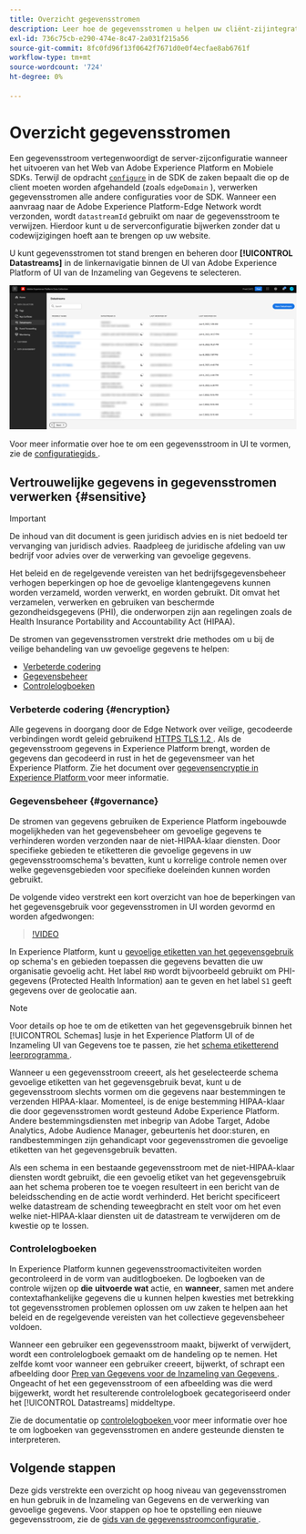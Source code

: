 ```yaml
---
title: Overzicht gegevensstromen
description: Leer hoe de gegevensstromen u helpen uw cliënt-zijintegratie van Experience Platform SDK met de producten van de Adobe en derdebestemmingen verbinden.
exl-id: 736c75cb-e290-474e-8c47-2a031f215a56
source-git-commit: 8fc0fd96f13f0642f7671d0e0f4ecfae8ab6761f
workflow-type: tm+mt
source-wordcount: '724'
ht-degree: 0%

---
```


# Overzicht gegevensstromen

Een gegevensstroom vertegenwoordigt de server-zijconfiguratie wanneer het uitvoeren van het Web van Adobe Experience Platform en Mobiele SDKs. Terwijl de opdracht [`configure`](/help/web-sdk/commands/configure/overview.md) in de SDK de zaken bepaalt die op de client moeten worden afgehandeld (zoals `edgeDomain` ), verwerken gegevensstromen alle andere configuraties voor de SDK. Wanneer een aanvraag naar de Adobe Experience Platform-Edge Network wordt verzonden, wordt `datastreamId` gebruikt om naar de gegevensstroom te verwijzen. Hierdoor kunt u de serverconfiguratie bijwerken zonder dat u codewijzigingen hoeft aan te brengen op uw website.

U kunt gegevensstromen tot stand brengen en beheren door **[!UICONTROL Datastreams]** in de linkernavigatie binnen de UI van Adobe Experience Platform of UI van de Inzameling van Gegevens te selecteren.

![ Het lusje van gegevensstromen in UI ](assets/overview/datastreams-tab.png)

Voor meer informatie over hoe te om een gegevensstroom in UI te vormen, zie de [ configuratiegids ](./configure.md).

## Vertrouwelijke gegevens in gegevensstromen verwerken {#sensitive}

>[!IMPORTANT]
>
>De inhoud van dit document is geen juridisch advies en is niet bedoeld ter vervanging van juridisch advies. Raadpleeg de juridische afdeling van uw bedrijf voor advies over de verwerking van gevoelige gegevens.

Het beleid en de regelgevende vereisten van het bedrijfsgegevensbeheer verhogen beperkingen op hoe de gevoelige klantengegevens kunnen worden verzameld, worden verwerkt, en worden gebruikt. Dit omvat het verzamelen, verwerken en gebruiken van beschermde gezondheidsgegevens (PHI), die onderworpen zijn aan regelingen zoals de Health Insurance Portability and Accountability Act (HIPAA).

De stromen van gegevensstromen verstrekt drie methodes om u bij de veilige behandeling van uw gevoelige gegevens te helpen:

* [Verbeterde codering](#encryption)
* [Gegevensbeheer](#governance)
* [Controlelogboeken](#audit-logs)

### Verbeterde codering {#encryption}

Alle gegevens in doorgang door de Edge Network over veilige, gecodeerde verbindingen wordt geleid gebruikend [ HTTPS TLS 1.2 ](https://datatracker.ietf.org/doc/html/rfc5246). Als de gegevensstroom gegevens in Experience Platform brengt, worden de gegevens dan gecodeerd in rust in het de gegevensmeer van het Experience Platform. Zie het document over [ gegevensencryptie in Experience Platform ](../landing/governance-privacy-security/encryption.md) voor meer informatie.

### Gegevensbeheer {#governance}

De stromen van gegevens gebruiken de Experience Platform ingebouwde mogelijkheden van het gegevensbeheer om gevoelige gegevens te verhinderen worden verzonden naar de niet-HIPAA-klaar diensten. Door specifieke gebieden te etiketteren die gevoelige gegevens in uw gegevensstroomschema&#39;s bevatten, kunt u korrelige controle nemen over welke gegevensgebieden voor specifieke doeleinden kunnen worden gebruikt.

De volgende video verstrekt een kort overzicht van hoe de beperkingen van het gegevensgebruik voor gegevensstromen in UI worden gevormd en worden afgedwongen:

>[!VIDEO](https://video.tv.adobe.com/v/3409588/?quality=12&learn=on&speedcontrol=on)

In Experience Platform, kunt u [ gevoelige etiketten van het gegevensgebruik ](../data-governance/labels/reference.md#sensitive) op schema&#39;s en gebieden toepassen die gegevens bevatten die uw organisatie gevoelig acht. Het label `RHD` wordt bijvoorbeeld gebruikt om PHI-gegevens (Protected Health Information) aan te geven en het label `S1` geeft gegevens over de geolocatie aan.

>[!NOTE]
>
>Voor details op hoe te om de etiketten van het gegevensgebruik binnen het [!UICONTROL Schemas] lusje in het Experience Platform UI of de Inzameling UI van Gegevens toe te passen, zie het [ schema etiketterend leerprogramma ](../xdm/tutorials/labels.md).

Wanneer u een gegevensstroom creeert, als het geselecteerde schema gevoelige etiketten van het gegevensgebruik bevat, kunt u de gegevensstroom slechts vormen om die gegevens naar bestemmingen te verzenden HIPAA-klaar. Momenteel, is de enige bestemming HIPAA-klaar die door gegevensstromen wordt gesteund Adobe Experience Platform. Andere bestemmingsdiensten met inbegrip van Adobe Target, Adobe Analytics, Adobe Audience Manager, gebeurtenis het door:sturen, en randbestemmingen zijn gehandicapt voor gegevensstromen die gevoelige etiketten van het gegevensgebruik bevatten.

Als een schema in een bestaande gegevensstroom met de niet-HIPAA-klaar diensten wordt gebruikt, die een gevoelig etiket van het gegevensgebruik aan het schema proberen toe te voegen resulteert in een bericht van de beleidsschending en de actie wordt verhinderd. Het bericht specificeert welke datastream de schending teweegbracht en stelt voor om het even welke niet-HIPAA-klaar diensten uit de datastream te verwijderen om de kwestie op te lossen.

### Controlelogboeken

In Experience Platform kunnen gegevensstroomactiviteiten worden gecontroleerd in de vorm van auditlogboeken. De logboeken van de controle wijzen op **die** **uitvoerde wat** actie, en **wanneer**, samen met andere contextafhankelijke gegevens die u kunnen helpen kwesties met betrekking tot gegevensstromen problemen oplossen om uw zaken te helpen aan het beleid en de regelgevende vereisten van het collectieve gegevensbeheer voldoen.

Wanneer een gebruiker een gegevensstroom maakt, bijwerkt of verwijdert, wordt een controlelogboek gemaakt om de handeling op te nemen. Het zelfde komt voor wanneer een gebruiker creeert, bijwerkt, of schrapt een afbeelding door [ Prep van Gegevens voor de Inzameling van Gegevens ](./data-prep.md). Ongeacht of het een gegevensstroom of een afbeelding was die werd bijgewerkt, wordt het resulterende controlelogboek gecategoriseerd onder het [!UICONTROL Datastreams] middeltype.

Zie de documentatie op [ controlelogboeken ](../landing/governance-privacy-security/audit-logs/overview.md) voor meer informatie over hoe te om logboeken van gegevensstromen en andere gesteunde diensten te interpreteren.

## Volgende stappen

Deze gids verstrekte een overzicht op hoog niveau van gegevensstromen en hun gebruik in de Inzameling van Gegevens en de verwerking van gevoelige gegevens. Voor stappen op hoe te opstelling een nieuwe gegevensstroom, zie de [ gids van de gegevensstroomconfiguratie ](./configure.md).
